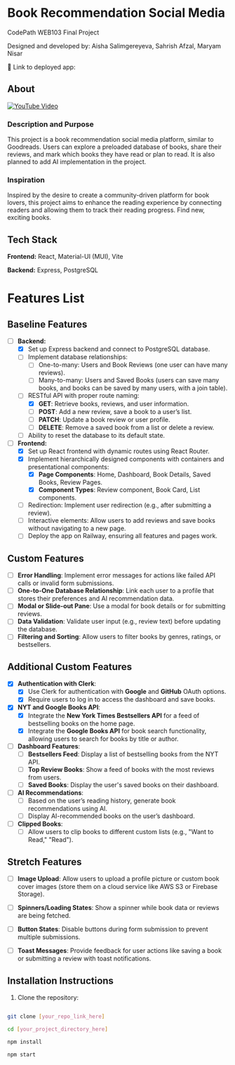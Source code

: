 
# Book Recommendation Social Media

  

CodePath WEB103 Final Project

  

Designed and developed by: Aisha Salimgereyeva, Sahrish Afzal, Maryam Nisar

  

🔗 Link to deployed app:

  

## About

  [![YouTube Video](https://img.youtube.com/vi/CQt7erndSao/0.jpg)](https://youtu.be/CQt7erndSao)


### Description and Purpose

  

This project is a book recommendation social media platform, similar to Goodreads. Users can explore a preloaded database of books, share their reviews, and mark which books they have read or plan to read. It is also planned to add AI implementation in the project. 

  

### Inspiration

  

Inspired by the desire to create a community-driven platform for book lovers, this project aims to enhance the reading experience by connecting readers and allowing them to track their reading progress. Find new, exciting books.

  

## Tech Stack

  

**Frontend:** React, Material-UI (MUI), Vite

  

**Backend:** Express, PostgreSQL

  

# Features List

## Baseline Features
- [ ] **Backend:**
  - [x] Set up Express backend and connect to PostgreSQL database.
  - [ ] Implement database relationships:
    - [ ] One-to-many: Users and Book Reviews (one user can have many reviews).
    - [ ] Many-to-many: Users and Saved Books (users can save many books, and books can be saved by many users, with a join table).
  - [ ] RESTful API with proper route naming:
    - [x] **GET**: Retrieve books, reviews, and user information.
    - [ ] **POST**: Add a new review, save a book to a user’s list.
    - [ ] **PATCH**: Update a book review or user profile.
    - [ ] **DELETE**: Remove a saved book from a list or delete a review.
  - [ ] Ability to reset the database to its default state.

- [ ] **Frontend:**
  - [x] Set up React frontend with dynamic routes using React Router.
  - [x] Implement hierarchically designed components with containers and presentational components:
    - [x] **Page Components**: Home, Dashboard, Book Details, Saved Books, Review Pages.
    - [x] **Component Types**: Review component, Book Card, List components.
  - [ ] Redirection: Implement user redirection (e.g., after submitting a review).
  - [ ] Interactive elements: Allow users to add reviews and save books without navigating to a new page.
  - [ ] Deploy the app on Railway, ensuring all features and pages work.

## Custom Features
- [ ] **Error Handling**: Implement error messages for actions like failed API calls or invalid form submissions.
- [ ] **One-to-One Database Relationship**: Link each user to a profile that stores their preferences and AI recommendation data.
- [ ] **Modal or Slide-out Pane**: Use a modal for book details or for submitting reviews.
- [ ] **Data Validation**: Validate user input (e.g., review text) before updating the database.
- [ ] **Filtering and Sorting**: Allow users to filter books by genres, ratings, or bestsellers.

## Additional Custom Features
- [x] **Authentication with Clerk**:
  - [x] Use Clerk for authentication with **Google** and **GitHub** OAuth options.
  - [x] Require users to log in to access the dashboard and save books.

- [x] **NYT and Google Books API**:
  - [x] Integrate the **New York Times Bestsellers API** for a feed of bestselling books on the home page.
  - [x] Integrate the **Google Books API** for book search functionality, allowing users to search for books by title or author.

- [ ] **Dashboard Features**:
  - [ ] **Bestsellers Feed**: Display a list of bestselling books from the NYT API.
  - [ ] **Top Review Books**: Show a feed of books with the most reviews from users.
  - [ ] **Saved Books**: Display the user's saved books on their dashboard.

- [ ] **AI Recommendations**:
  - [ ] Based on the user’s reading history, generate book recommendations using AI.
  - [ ] Display AI-recommended books on the user’s dashboard.

- [ ] **Clipped Books**:
  - [ ] Allow users to clip books to different custom lists (e.g., "Want to Read," "Read").

## Stretch Features
- [ ] **Image Upload**: Allow users to upload a profile picture or custom book cover images (store them on a cloud service like AWS S3 or Firebase Storage).
- [ ] **Spinners/Loading States**: Show a spinner while book data or reviews are being fetched.
- [ ] **Button States**: Disable buttons during form submission to prevent multiple submissions.
- [ ] **Toast Messages**: Provide feedback for user actions like saving a book or submitting a review with toast notifications.

  
## Installation Instructions

  

1. Clone the repository:

```bash

git clone [your_repo_link_here]

cd [your_project_directory_here]

npm install

npm start